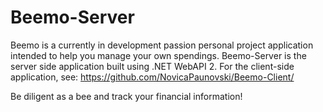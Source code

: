 # Beemo-Server

Beemo is a currently in development passion personal project application intended to help you manage your own spendings.
Beemo-Server is the server side application built using .NET WebAPI 2. For the client-side application, see: https://github.com/NovicaPaunovski/Beemo-Client/

Be diligent as a bee and track your financial information!
